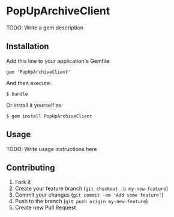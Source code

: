 # PopUpArchiveClient

TODO: Write a gem description

## Installation

Add this line to your application's Gemfile:

    gem 'PopUpArchiveClient'

And then execute:

    $ bundle

Or install it yourself as:

    $ gem install PopUpArchiveClient

## Usage

TODO: Write usage instructions here

## Contributing

1. Fork it
2. Create your feature branch (`git checkout -b my-new-feature`)
3. Commit your changes (`git commit -am 'Add some feature'`)
4. Push to the branch (`git push origin my-new-feature`)
5. Create new Pull Request
